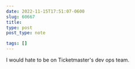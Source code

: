 ```yaml
---
date: 2022-11-15T17:51:07-0600
slug: 60667
title: 
type: post
post_type: note

tags: []
---
```

I would hate to be on Ticketmaster's dev ops team.



